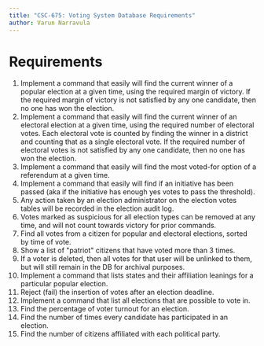 ```yaml
---
title: "CSC-675: Voting System Database Requirements"
author: Varun Narravula
---
```


# Requirements

1. Implement a command that easily will find the current winner of a popular
   election at a given time, using the required margin of victory. If the
   required margin of victory is not satisfied by any one candidate, then no one
   has won the election.
2. Implement a command that easily will find the current winner of an electoral
   election at a given time, using the required number of electoral votes. Each
   electoral vote is counted by finding the winner in a district and counting
   that as a single electoral vote. If the required number of electoral votes is
   not satisfied by any one candidate, then no one has won the election.
3. Implement a command that easily will find the most voted-for option of a
   referendum at a given time.
4. Implement a command that easily will find if an initiative has been passed
   (aka if the initiative has enough yes votes to pass the threshold).
5. Any action taken by an election administrator on the election votes tables
   will be recorded in the election audit log.
6. Votes marked as suspicious for all election types can be removed at any time,
   and will not count towards victory for prior commands.
7. Find all votes from a citizen for popular and electoral elections, sorted by
   time of vote.
8. Show a list of "patriot" citizens that have voted more than 3 times.
9. If a voter is deleted, then all votes for that user will be unlinked to them,
   but will still remain in the DB for archival purposes.
10.   Implement a command that lists states and their affiliation leanings for a
      particular popular election.
11.   Reject (fail) the insertion of votes after an election deadline.
12.   Implement a command that list all elections that are possible to vote in.
13.   Find the percentage of voter turnout for an election.
14.   Find the number of times every candidate has participated in an election.
15.   Find the number of citizens affiliated with each political party.
